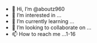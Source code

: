 - 👋 Hi, I’m @aboutz960
- 👀 I’m interested in ...
- 🌱 I’m currently learning ...
- 💞️ I’m looking to collaborate on ...
- 📫 How to reach me ...1-16

<!---
aboutz960/aboutz960 is a ✨ special ✨ repository because its `README.md` (this file) appears on your GitHub profile.
You can click the Preview link to take a look at your changes.
--->
